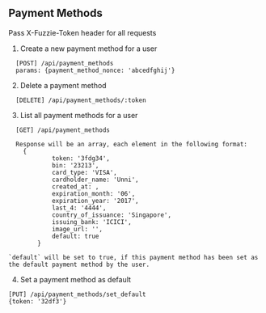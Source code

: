 Payment Methods
---------------

Pass X-Fuzzie-Token header for all requests

1. Create a new payment method for a user

```
  [POST] /api/payment_methods
  params: {payment_method_nonce: 'abcedfghij'}
```  

2. Delete a payment method

```
  [DELETE] /api/payment_methods/:token
````

3. List all payment methods for a user

```
  [GET] /api/payment_methods
  
  Response will be an array, each element in the following format: 
    {
			token: '3fdg34', 
			bin: '23213', 
			card_type: 'VISA', 
			cardholder_name: 'Unni', 
			created_at: , 
			expiration_month: '06', 
			expiration_year: '2017', 
			last_4: '4444',
			country_of_issuance: 'Singapore', 
			issuing_bank: 'ICICI', 
			image_url: '',
			default: true
		}
    
`default` will be set to true, if this payment method has been set as the default payment method by the user.     
```

4. Set a payment method as default

```
[PUT] /api/payment_methods/set_default
{token: '32df3'}
```
